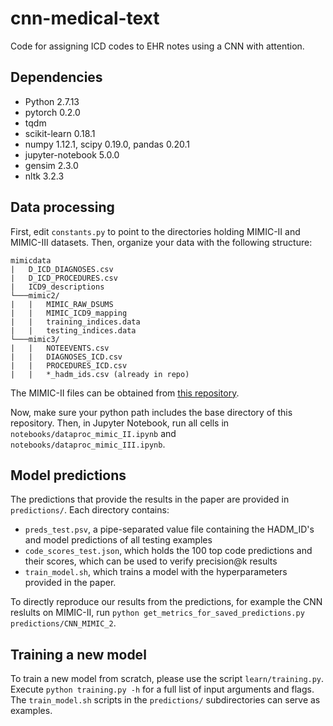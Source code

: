 # cnn-medical-text

Code for assigning ICD codes to EHR notes using a CNN with attention.

## Dependencies
* Python 2.7.13
* pytorch 0.2.0
* tqdm
* scikit-learn 0.18.1
* numpy 1.12.1, scipy 0.19.0, pandas 0.20.1
* jupyter-notebook 5.0.0
* gensim 2.3.0
* nltk 3.2.3

## Data processing

First, edit `constants.py` to point to the directories holding MIMIC-II and MIMIC-III datasets. Then, organize your data with the following structure:

```
mimicdata
|   D_ICD_DIAGNOSES.csv
|   D_ICD_PROCEDURES.csv
|   ICD9_descriptions
└───mimic2/
|   |   MIMIC_RAW_DSUMS
|   |   MIMIC_ICD9_mapping
|   |   training_indices.data
|   |   testing_indices.data
└───mimic3/
|   |   NOTEEVENTS.csv
|   |   DIAGNOSES_ICD.csv
|   |   PROCEDURES_ICD.csv
|   |   *_hadm_ids.csv (already in repo)
```
The MIMIC-II files can be obtained from [this repository](https://physionet.org/works/ICD9CodingofDischargeSummaries/).

Now, make sure your python path includes the base directory of this repository. Then, in Jupyter Notebook, run all cells in `notebooks/dataproc_mimic_II.ipynb` and `notebooks/dataproc_mimic_III.ipynb`.

## Model predictions

The predictions that provide the results in the paper are provided in `predictions/`. Each directory contains: 

* `preds_test.psv`, a pipe-separated value file containing the HADM_ID's and model predictions of all testing examples
* `code_scores_test.json`, which holds the 100 top code predictions and their scores, which can be used to verify precision@k results
* `train_model.sh`, which trains a model with the hyperparameters provided in the paper.

To directly reproduce our results from the predictions, for example the CNN reslults on MIMIC-II, run `python get_metrics_for_saved_predictions.py predictions/CNN_MIMIC_2`.

## Training a new model

To train a new model from scratch, please use the script `learn/training.py`. Execute `python training.py -h` for a full list of input arguments and flags. The `train_model.sh` scripts in the `predictions/` subdirectories can serve as examples.
